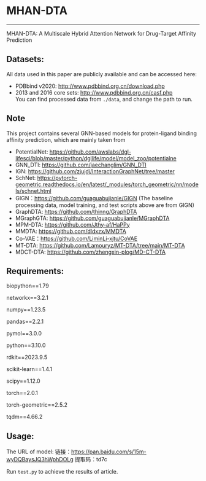 # MHAN-DTA
---
MHAN-DTA: A Multiscale Hybrid Attention  Network for Drug-Target Affinity Prediction

## Datasets:
All data used in this paper are publicly available and can be accessed here:  
- PDBbind v2020: http://www.pdbbind.org.cn/download.php  
- 2013 and 2016 core sets: http://www.pdbbind.org.cn/casf.php  
You can find processed data from `./data`, and change the path to run.

## Note 

This project contains several GNN-based models for protein-ligand binding affinity prediction, which are mainly taken from  
- PotentialNet: https://github.com/awslabs/dgl-lifesci/blob/master/python/dgllife/model/model_zoo/potentialne  
- GNN_DTI: https://github.com/jaechanglim/GNN_DTI  
- IGN: https://github.com/zjujdj/InteractionGraphNet/tree/master  
- SchNet: https://pytorch-geometric.readthedocs.io/en/latest/_modules/torch_geometric/nn/models/schnet.html  
- GIGN：https://github.com/guaguabujianle/GIGN (The baseline processing data, model training, and test scripts above are from GIGN)  
- GraphDTA: https://github.com/thinng/GraphDTA   
- MGraphGTA: https://github.com/guaguabujianle/MGraphDTA   
- MPM-DTA: https://github.com/Jthy-af/HaPPy   
- MMDTA: https://github.com/dldxzx/MMDTA
- Co-VAE：https://github.com/LiminLi-xjtu/CoVAE
- MT-DTA: https://github.com/Lamouryz/MT-DTA/tree/main/MT-DTA
- MDCT-DTA: https://github.com/zhengxin-plog/MD-CT-DTA  

## Requirements:
biopython==1.79

networkx==3.2.1

numpy==1.23.5

pandas==2.2.1

pymol==3.0.0

python==3.10.0

rdkit==2023.9.5

scikit-learn==1.4.1

scipy==1.12.0

torch==2.0.1 

torch-geometric==2.5.2

tqdm==4.66.2
## Usage:
The URL of model: 链接：https://pan.baidu.com/s/15m-wyDQBaysJQ3hWphDOLg 提取码：td7c 

Run `test.py` to achieve the results of article.

